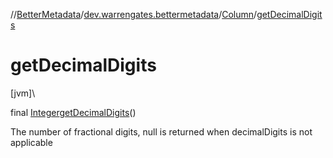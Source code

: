 //[BetterMetadata](../../../index.md)/[dev.warrengates.bettermetadata](../index.md)/[Column](index.md)/[getDecimalDigits](get-decimal-digits.md)

# getDecimalDigits

[jvm]\

final [Integer](https://docs.oracle.com/javase/8/docs/api/java/lang/Integer.html)[getDecimalDigits](get-decimal-digits.md)()

The number of fractional digits, null is returned when decimalDigits is not applicable

